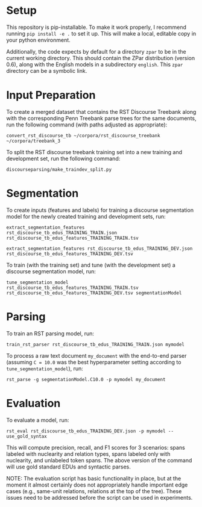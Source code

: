 
Setup
=====

This repository is pip-installable.  To make it work properly, I recommend running `pip install -e .` to set it up.  This will make a local, editable copy in your python environment.

Additionally, the code expects by default for a directory `zpar` to be in the current working directory.  This should contain the ZPar distribution (version 0.6), along with the English models in a subdirectory `english`.  This `zpar` directory can be a symbolic link.

Input Preparation
=================

To create a merged dataset that contains the RST Discourse Treebank along with the corresponding Penn Treebank parse trees for the same documents, run the following command (with paths adjusted as appropriate):

```
convert_rst_discourse_tb ~/corpora/rst_discourse_treebank ~/corpora/treebank_3
```

To split the RST discourse treebank training set into a new training and development set, run the following command:

```
discourseparsing/make_traindev_split.py
```

Segmentation
============

To create inputs (features and labels) for training a discourse segmentation model for the newly created training and development sets, run:

```
extract_segmentation_features rst_discourse_tb_edus_TRAINING_TRAIN.json rst_discourse_tb_edus_features_TRAINING_TRAIN.tsv

extract_segmentation_features rst_discourse_tb_edus_TRAINING_DEV.json rst_discourse_tb_edus_features_TRAINING_DEV.tsv
```

To train (with the training set) and tune (with the development set) a discourse segmentation model, run:

```
tune_segmentation_model rst_discourse_tb_edus_features_TRAINING_TRAIN.tsv rst_discourse_tb_edus_features_TRAINING_DEV.tsv segmentationModel
```

Parsing
=======

To train an RST parsing model, run:

```
train_rst_parser rst_discourse_tb_edus_TRAINING_TRAIN.json mymodel
```

To process a raw text document `my_document` with the end-to-end parser (assuming `C = 10.0` was the best hyperparameter setting according to `tune_segmentation_model`), run:

```
rst_parse -g segmentationModel.C10.0 -p mymodel my_document
```

Evaluation
==========

To evaluate a model, run:

```
rst_eval rst_discourse_tb_edus_TRAINING_DEV.json -p mymodel --use_gold_syntax
```

This will compute precision, recall, and F1 scores for 3 scenarios: spans labeled with nuclearity and relation types, spans labeled only with nuclearity, and unlabeled token spans.  The above version of the command will use gold standard EDUs and syntactic parses.

NOTE: The evaluation script has basic functionality in place, but at the moment it almost certainly does not appropriately handle important edge cases (e.g., same-unit relations, relations at the top of the tree).  These issues need to be addressed before the script can be used in experiments.
